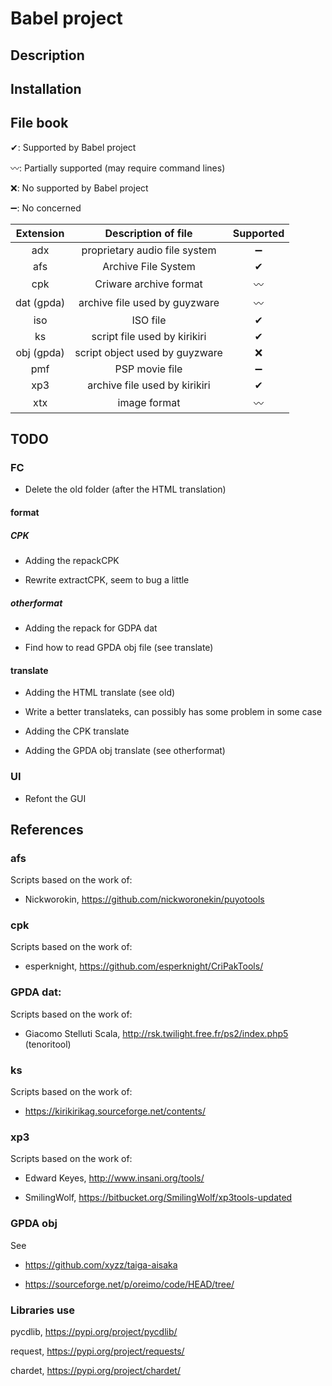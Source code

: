 # Babel project

## Description

## Installation

## File book

✔: Supported by Babel project

〰️: Partially supported (may require command lines)

❌: No supported by Babel project

➖: No concerned

Extension | Description of file | Supported |
:---: | :----: | :---:
adx | proprietary audio file system | ➖ |
afs | Archive File System | ✔ |
cpk | Criware archive format | 〰 |
dat (gpda) | archive file used by guyzware | 〰️ |
iso | ISO file | ✔ |
ks | script file used by kirikiri | ✔ |
obj (gpda) | script object used by guyzware | ❌ |
pmf | PSP movie file | ➖ |
xp3 | archive file used by kirikiri | ✔ |
xtx | image format | 〰 |

## TODO

### FC

- Delete the old folder (after the HTML translation)

#### format

##### CPK

- Adding the repackCPK

- Rewrite extractCPK, seem to bug a little

##### otherformat

- Adding the repack for GDPA dat

- Find how to read GPDA obj file (see translate)

#### translate

- Adding the HTML translate (see old)

- Write a better translateks, can possibly has some problem in some case

- Adding the CPK translate

- Adding the GPDA obj translate (see otherformat)

### UI

- Refont the GUI

## References

### afs

Scripts based on the work of:

- Nickworokin, https://github.com/nickworonekin/puyotools

### cpk

Scripts based on the work of:

- esperknight, https://github.com/esperknight/CriPakTools/

### GPDA dat:

Scripts based on the work of:

- Giacomo Stelluti Scala, http://rsk.twilight.free.fr/ps2/index.php5 (tenoritool)

### ks

Scripts based on the work of:

- https://kirikirikag.sourceforge.net/contents/

### xp3

Scripts based on the work of:

- Edward Keyes, http://www.insani.org/tools/

- SmilingWolf, https://bitbucket.org/SmilingWolf/xp3tools-updated

### GPDA obj

See

- https://github.com/xyzz/taiga-aisaka

- https://sourceforge.net/p/oreimo/code/HEAD/tree/

### Libraries use

pycdlib, https://pypi.org/project/pycdlib/

request, https://pypi.org/project/requests/

chardet, https://pypi.org/project/chardet/
